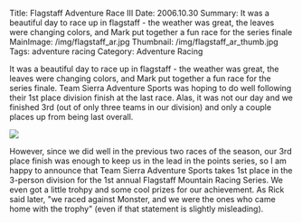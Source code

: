 Title: Flagstaff Adventure Race III
Date: 2006.10.30
Summary: It was a beautiful day to race up in flagstaff - the weather was great, the leaves were changing colors, and Mark put together a fun race for the series finale
MainImage: /img/flagstaff_ar.jpg
Thumbnail: /img/flagstaff_ar_thumb.jpg
Tags: adventure racing
Category: Adventure Racing

It was a beautiful day to race up in flagstaff - the weather was great, the leaves were changing colors, and Mark put together a fun race for the series finale. Team Sierra Adventure Sports was hoping to do well following their 1st place division finish at the last race. Alas, it was not our day and we finished 3rd (out of only three teams in our division) and only a couple places up from being last overall.

<p><img src="/img/outdoors/far_finish2.jpg" class="smallimg" /></p>

However, since we did well in the previous two races of the season, our 3rd place finish was enough to keep us in the lead in the points series, so I am happy to announce that Team Sierra Adventure Sports takes 1st place in the 3-person division for the 1st annual Flagstaff Mountain Racing Series. We even got a little trohpy and some cool prizes for our achievement. As Rick said later, "we raced against Monster, and we were the ones who came home with the trophy" (even if that statement is slightly misleading).
